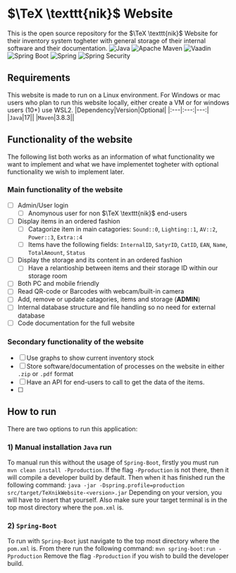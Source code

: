 # $\TeX \texttt{nik}$ Website
This is the open source repository for the $\TeX \texttt{nik}$ Website for their inventory system togheter with general storage of their internal software and their documentation.
![Java](https://img.shields.io/badge/17-grey.svg?style=for-the-badge&logo=openjdk&logoColor=whitex&label=Java&labelColor=%23ED8B00)
![Apache Maven](https://img.shields.io/badge/3.8.3-grey?style=for-the-badge&logo=Apache%20Maven&logoColor=white&label=APache%20Maven&labelColor=C71A36)
![Vaadin](https://img.shields.io/static/v1?style=for-the-badge&message=24.3.19&color=grey&logo=Vaadin&logoColor=00B4F0&label=Vaadin&labelColor=222222)
![Spring Boot](https://img.shields.io/static/v1?style=for-the-badge&message=3.3.6&color=grey&logo=Spring+Boot&logoColor=FFFFFF&label=Spring%20Boot&labelColor=6DB33F)
![Spring](https://img.shields.io/static/v1?style=for-the-badge&message=6.1.15&color=grey&logo=Spring&logoColor=FFFFFF&label=Spring&labelColor=6DB33F)
![Spring Security](https://img.shields.io/static/v1?style=for-the-badge&message=6.1.15&color=grey&logo=Spring+Security&logoColor=FFFFFF&label=Spring%20Security&labelColor=6DB33F)
<!--![JUnit5](https://img.shields.io/static/v1?style=for-the-badge&message=5.10.2&color=grey&logo=JUnit5&logoColor=FFFFFF&label=JUnit5&labelCOlor=25A162)
![NodeJS](https://img.shields.io/badge/v20.18.1-grey?style=for-the-badge&logo=node.js&logoColor=white&label=node.js&labelColor=6DA55F)
![NPM](https://img.shields.io/badge/8.19.4-grey.svg?style=for-the-badge&logo=npm&logoColor=white&label=NPM&labelColor=%23CB3837)
![PNPM](https://img.shields.io/badge/7.33.7-grey.svg?style=for-the-badge&logo=pnpm&logoColor=white&label=PNPM&labelColor=%23CB3837)-->
## Requirements
This website is made to run on a Linux environment. For Windows or mac users who plan to run this website locally, either create a VM or for windows users (10+) use WSL2. 
|Dependency|Version|Optional|
|:---|:---:|---:|
|`Java`|17||
|`Maven`|3.8.3||
## Functionality of the website
The following list both works as an information of what functionality we want to implement and what we have implementet togheter with optional functionality we wish to implement later.
### Main functionality of the website
- [ ] Admin/User login
  - [ ] Anomynous user for non $\TeX \texttt{nik}$ end-users
- [ ] Display items in an ordered fashion
  - [ ] Catagorize item in main catagories: `Sound::0`, `Lighting::1`, `AV::2`, `Power::3`, `Extra::4`
  - [ ] Items have the following fields: `InternalID`, `SatyrID`, `CatID`, `EAN`, `Name`, `TotalAmount`, `Status`
- [ ] Display the storage and its content in an ordered fashion
  - [ ] Have a relantioship between items and their storage ID within our storage room 
- [ ] Both PC and mobile friendly
- [ ] Read QR-code or Barcodes with webcam/built-in camera
- [ ] Add, remove or update catagories, items and storage (**ADMIN**)
- [ ] Internal database structure and file handling so no need for external database
- [ ] Code documentation for the full website
### Secondary functionality of the website
- [ ] Use graphs to show current inventory stock
- [ ] Store software/documentation of processes on the website in either `.zip` or `.pdf` format
- [ ] Have an API for end-users to call to get the data of the items.
- [ ] 
## How to run
There are two options to run this application:
### 1) Manual installation `Java` run
To manual run this without the usage of `Spring-Boot`, firstly you must run `mvn clean install -Pproduction`. If the flag `-Pproduction` is not there, then it will compile a developer build by default.
Then when it has finished run the following command:
`java -jar -Dspring.profile=production src/target/TeXnikWebsite-<version>.jar`
Depending on your version, you will have to insert that yourself. Also make sure your target terminal is in the top most directory where the `pom.xml` is.
### 2) `Spring-Boot`
To run with `Spring-Boot` just navigate to the top most directory where the `pom.xml` is. From there run the following command: 
`mvn spring-boot:run -Pproduction`
Remove the flag `-Pproduction` if you wish to build the developer build.